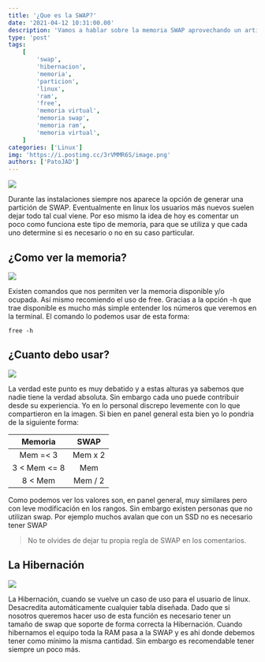 ```yaml
---
title: '¿Que es la SWAP?'
date: '2021-04-12 10:31:00.00'
description: 'Vamos a hablar sobre la memoria SWAP aprovechando un articulo compartido en FB'
type: 'post'
tags:
    [
        'swap',
        'hibernacion',
        'memoria',
        'particion',
        'linux',
        'ram',
        'free',
        'memoria virtual',
        'memoria swap',
        'memoria ram',
        'memoria virtual',
    ]
categories: ['Linux']
img: 'https://i.postimg.cc/3rVMMR6S/image.png'
authors: ['PatoJAD']
---
```


![](https://i.postimg.cc/fRZDFyS4/image.png)

Durante las instalaciones siempre nos aparece la opción de generar una partición de SWAP. Eventualmente en linux los usuarios más nuevos suelen dejar todo tal cual viene. Por eso mismo la idea de hoy es comentar un poco como funciona este tipo de memoria, para que se utiliza y que cada uno determine si es necesario o no en su caso particular.

## ¿Como ver la memoria?

![](https://i.postimg.cc/BbktH0mS/image.png)

Existen comandos que nos permiten ver la memoria disponible y/o ocupada. Así mismo recomiendo el uso de free. Gracias a la opción -h que trae disponible es mucho más simple entender los números que veremos en la terminal. El comando lo podemos usar de esta forma:

```shell
free -h
```

## ¿Cuanto debo usar?

![](https://i.postimg.cc/Y0Yj6PZQ/image.png)

La verdad este punto es muy debatido y a estas alturas ya sabemos que nadie tiene la verdad absoluta. Sin embargo cada uno puede contribuir desde su experiencia. Yo en lo personal discrepo levemente con lo que compartieron en la imagen. Si bien en panel general esta bien yo lo pondria de la siguiente forma:

|   Memoria    |  SWAP   |
| :----------: | :-----: |
|   Mem =< 3   | Mem x 2 |
| 3 < Mem <= 8 |   Mem   |
|   8 < Mem    | Mem / 2 |

Como podemos ver los valores son, en panel general, muy similares pero con leve modificación en los rangos. Sin embargo existen personas que no utilizan swap. Por ejemplo muchos avalan que con un SSD no es necesario tener SWAP

> No te olvides de dejar tu propia regla de SWAP en los comentarios.

## La Hibernación

![](https://i.postimg.cc/wBwfXqmY/image.png)

La Hibernación, cuando se vuelve un caso de uso para el usuario de linux. Desacredita automáticamente cualquier tabla diseñada. Dado que si nosotros queremos hacer uso de esta función es necesario tener un tamaño de swap que soporte de forma correcta la Hibernación. Cuando hibernamos el equipo toda la RAM pasa a la SWAP y es ahí donde debemos tener como mínimo la misma cantidad. Sin embargo es recomendable tener siempre un poco más.
